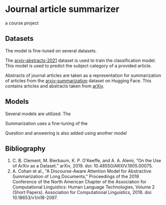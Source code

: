 # Journal article summarizer

a course project

## Datasets

The model is fine-tuned on several datasets.

<!-- The data to train the classification model is taken from the [arXiv Dataset](https://www.kaggle.com/datasets/Cornell-University/arxiv), which can be accessed through [arxiv_dataset](https://huggingface.co/datasets/arxiv_dataset) on Hugging Face. -->

The [arxiv-abstracts-2021](https://huggingface.co/datasets/gfissore/arxiv-abstracts-2021) dataset is used to train the classification model.
This model is used to predict the subject category of a provided article.

<!-- NOTE: this dataset should be downloaded manually and unzipped to reveal the JSON file which is placed in the `data/` directory within this git directory. -->

Abstracts of journal articles are taken as a representation for summarization of articles from the [arxiv-summarization](https://huggingface.co/datasets/ccdv/arxiv-summarization) dataset on Hugging Face. This contains articles and abstracts taken from [arXiv](https://arxiv.org/).

## Models

Several models are utilized. The

Summarization uses a fine-tuning of the

Question and answering is also added using another model

## Bibliography

1. C. B. Clement, M. Bierbaum, K. P. O’Keeffe, and A. A. Alemi, “On the Use of ArXiv as a Dataset.” arXiv, 2019. doi: 10.48550/ARXIV.1905.00075.
2. A. Cohan et al., “A Discourse-Aware Attention Model for Abstractive Summarization of Long Documents,” Proceedings of the 2018 Conference of the North American Chapter of the Association for Computational Linguistics: Human Language Technologies, Volume 2 (Short Papers). Association for Computational Linguistics, 2018. doi: 10.18653/v1/n18-2097.
